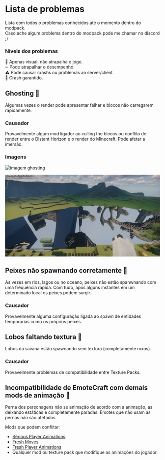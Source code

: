 # Lista de problemas
Lista com todos o problemas conhecidos até o momento dentro do modpack.  
Caso ache algum problema dentro do modpack pode me chamar no discord ;)

### Níveis dos problemas
👀 Apenas visual, não atrapalha o jogo.  
➖ Pode atrapalhar o desempenho.  
⚠ Pode causar crashs ou problemas ao server/client.  
🚫 Crash garantido.  

## Ghosting 👀
Algumas vezes o render pode apresentar falhar e blocos não carregarem rápidamente.

### Causador
Provavelmente algum mod ligador ao culling the blocos ou conflito de render entre o Distant Horizon e o render do Minecraft. Pode afetar a imersão.

### Imagens

![imagem ghosting](https://github.com/RebelAstronomer/kis-server-modpack/blob/main/images/ghosting%20(1).png?raw=true)

![imagem ghosting](https://github.com/RebelAstronomer/kis-server-modpack/blob/main/images/ghosting.png?raw=true)



## Peixes não spawnando corretamente 👀
As vezes em rios, lagos ou no oceano, peixes não estão spanwnando com uma frequência rápida. Com tudo, após alguns instantes em um determinado local os peixes podem surgir.

### Causador
Provavelmente alguma configuração ligada ao spawn de entidades temporarias como os próprios peixes.



## Lobos faltando textura 👀
Lobos da savana estão spawnando sem textura (completamente roxos).

### Causador
Provavelmente problemas de compatibilidade entre Texture Packs.


## Incompatibilidade de EmoteCraft com demais mods de animação 👀
Perna dos personagens não se animação de acordo com a animação, as deixando estáticas e completamente paradas. Emotes que não usam as pernas não são afetados.  

Mods que podem conflitar:
* [Serious Player Animations](https://modrinth.com/mod/serious-player-animations)
* [Fresh Moves](https://modrinth.com/resourcepack/tras-fresh-player)
* [Fresh Player Animations](https://modrinth.com/resourcepack/fresh-player-animations)
* Qualquer mod ou texture pack que modifique as animações do jogador.  


